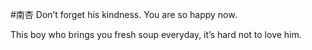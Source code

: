 #南杏
Don’t forget his kindness. You are so happy now.

This boy who brings you fresh soup everyday, it’s hard not to love him.